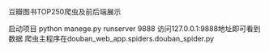 豆瓣图书TOP250爬虫及前后端展示

启动项目 python manege.py runserver 9888
访问127.0.0.1:9888地址即可看到数据
爬虫主程序在douban_web_app.spiders.douban_spider.py